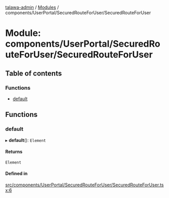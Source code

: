 [talawa-admin](../README.md) / [Modules](../modules.md) / components/UserPortal/SecuredRouteForUser/SecuredRouteForUser

# Module: components/UserPortal/SecuredRouteForUser/SecuredRouteForUser

## Table of contents

### Functions

- [default](components_UserPortal_SecuredRouteForUser_SecuredRouteForUser.md#default)

## Functions

### default

▸ **default**(): `Element`

#### Returns

`Element`

#### Defined in

[src/components/UserPortal/SecuredRouteForUser/SecuredRouteForUser.tsx:6](https://github.com/ice-009/talawa-admin/blob/843d265/src/components/UserPortal/SecuredRouteForUser/SecuredRouteForUser.tsx#L6)
